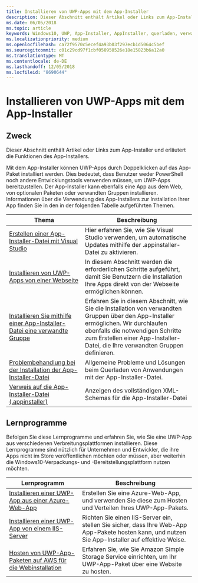 ```yaml
---
title: Installieren von UWP-Apps mit dem App-Installer
description: Dieser Abschnitt enthält Artikel oder Links zum App-Installer und erläutert die Funktionen des App-Installers.
ms.date: 06/05/2018
ms.topic: article
keywords: Windows10, UWP, App-Installer, AppInstaller, querladen, verwandte Gruppe, optionale Pakete
ms.localizationpriority: medium
ms.openlocfilehash: ca72f9570c5ecef4a93b03f297ecb1d5064c5bef
ms.sourcegitcommit: c01c29cd97f1cbf050950526e18e15823b6a12a0
ms.translationtype: MT
ms.contentlocale: de-DE
ms.lasthandoff: 12/05/2018
ms.locfileid: "8690644"
---
```

# <a name="install-uwp-apps-with-app-installer"></a>Installieren von UWP-Apps mit dem App-Installer

## <a name="purpose"></a>Zweck
Dieser Abschnitt enthält Artikel oder Links zum App-Installer und erläutert die Funktionen des App-Installers. 

Mit dem App-Installer können UWP-Apps durch Doppelklicken auf das App-Paket installiert werden. Dies bedeutet, dass Benutzer weder PowerShell noch andere Entwicklungstools verwenden müssen, um UWP-Apps bereitzustellen. Der App-Installer kann ebenfalls eine App aus dem Web, von optionalen Paketen oder verwandten Gruppen installieren. Informationen über die Verwendung des App-Installers zur Installation Ihrer App finden Sie in den in der folgenden Tabelle aufgeführten Themen.

| Thema | Beschreibung |
|-------|-------------|
| [Erstellen einer App-Installer-Datei mit Visual Studio](create-appinstallerfile-vs.md)| Hier erfahren Sie, wie Sie Visual Studio verwenden, um automatische Updates mithilfe der .appinstaller-Datei zu aktivieren. |
| [Installieren von UWP-Apps von einer Webseite](installing-UWP-apps-web.md) | In diesem Abschnitt werden die erforderlichen Schritte aufgeführt, damit Sie Benutzern die Installation Ihre Apps direkt von der Webseite ermöglichen können. |
| [Installieren Sie mithilfe einer App-Installer-Datei eine verwandte Gruppe](install-related-set.md) | Erfahren Sie in diesem Abschnitt, wie Sie die Installation von verwandten Gruppen über den App-Installer ermöglichen. Wir durchlaufen ebenfalls die notwendigen Schritte zum Erstellen einer App-Installer-Datei, die Ihre verwandten Gruppen definieren. |
| [Problembehandlung bei der Installation der App-Installer-Datei](troubleshoot-appinstaller-issues.md) | Allgemeine Probleme und Lösungen beim Querladen von Anwendungen mit der App-Installer-Datei. |
| [Verweis auf die App-Installer-Datei (.appinstaller)](https://docs.microsoft.com/uwp/schemas/appinstallerschema/app-installer-file) | Anzeigen des vollständigen XML-Schemas für die App-Installer-Datei |

## <a name="tutorials"></a>Lernprogramme 

Befolgen Sie diese Lernprogramme und erfahren Sie, wie Sie eine UWP-App aus verschiedenen Verbreitungsplattformen installieren. Diese Lernprogramme sind nützlich für Unternehmen und Entwickler, die ihre Apps nicht im Store veröffentlichen möchten oder müssen, aber weiterhin die Windows10-Verpackungs- und -Bereitstellungsplattform nutzen möchten.

| Lernprogramm | Beschreibung |
|----------|-------------|
| [Installieren einer UWP-App aus einer Azure-Web-App](web-install-azure.md) | Erstellen Sie eine Azure-Web-App, und verwenden Sie diese zum Hosten und Verteilen Ihres UWP-App-Pakets. |
| [Installieren einer UWP-App von einem IIS-Server](web-install-IIS.md) | Richten Sie einen IIS-Server ein, stellen Sie sicher, dass Ihre Web-App App-Pakete hosten kann, und nutzen Sie App-Installer auf effektive Weise. |
| [Hosten von UWP-App-Paketen auf AWS für die Webinstallation](web-install-aws.md) | Erfahren Sie, wie Sie Amazon Simple Storage Service einrichten, um Ihr UWP-App-Paket über eine Website zu hosten. |

